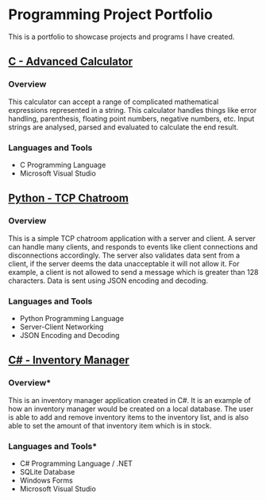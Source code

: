 
# Programming Project Portfolio

This is a portfolio to showcase projects and programs I have created. 

## [C - Advanced Calculator](https://github.com/tokyolatter00/Calculator)


### **Overview**

This calculator can accept a range of complicated mathematical expressions represented in a string. This calculator handles things like error handling, parenthesis, floating point numbers, negative numbers, etc. Input strings are analysed, parsed and evaluated to calculate the end result. 
  
### **Languages and Tools**

- C Programming Language
- Microsoft Visual Studio

## [Python - TCP Chatroom](https://github.com/tokyolatter00/Python-Chat-Room)

### **Overview**

This is a simple TCP chatroom application with a server and client. A server can handle many clients, and responds to events like client connections and disconnections accordingly. The server also validates data sent from a client, if the server deems the data unacceptable it will not allow it. For example, a client is not allowed to send a message which is greater than 128 characters. Data is sent using JSON encoding and decoding. 

### **Languages and Tools**

- Python Programming Language
- Server-Client Networking
- JSON Encoding and Decoding

## [C# - Inventory Manager](https://github.com/tokyolatter00/Inventory-Manager)

### **Overview***

This is an inventory manager application created in C#. It is an example of how an inventory manager would be created on a local database. The user is able to add and remove inventory items to the inventory list, and is also able to set the amount of that inventory item which is in stock. 

### **Languages and Tools***

- C# Programming Language / .NET
- SQLite Database
- Windows Forms
- Microsoft Visual Studio


